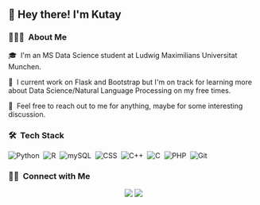 ## 👋&nbsp;Hey there! I'm Kutay

### 👨🏻‍💻 &nbsp;About Me

🎓 &nbsp;I'm an MS Data Science student at Ludwig Maximilians Universitat Munchen.

🌱 &nbsp;I current work on Flask and Bootstrap but I'm on track for learning more about Data Science/Natural Language Processing on my free times.

💬 &nbsp;Feel free to reach out to me for anything, maybe for some interesting discussion.

### 🛠 &nbsp;Tech Stack
![Python](https://img.shields.io/badge/-Python-05122A?style=flat&logo=python)&nbsp;
![R](https://img.shields.io/badge/-R-05122A?style=flat&logo=R)&nbsp;
![mySQL](https://img.shields.io/badge/-MySQL-05122A?style=flat&logo=MySQL)&nbsp;
![CSS](https://img.shields.io/badge/-CSS-05122A?style=flat&logo=CSS3&logoColor=1572B6)&nbsp;
![C++](https://img.shields.io/badge/-C++-05122A?style=flat&logo=C%2B%2B&logoColor=00599C)&nbsp;
![C](https://img.shields.io/badge/-C-05122A?style=flat&logo=C&logoColor=A8B9CC)&nbsp;
![PHP](https://img.shields.io/badge/-PHP-05122A?style=flat&logo=php)&nbsp;
![Git](https://img.shields.io/badge/-Git-05122A?style=flat&logo=git)&nbsp;


### 🤝🏻 &nbsp;Connect with Me

<p align="center">
<a href="https://www.linkedin.com/in/kutay-t%C3%BCrko%C4%9Flu-a521591a2/"><img src="https://img.shields.io/badge/-Kutay%20Turkoglu-0077B5?style=flat&logo=Linkedin&logoColor=white"/></a>
<a href="mailto:kutay.turkoglu98@gmail.com"><img src="https://img.shields.io/badge/-kutay.turkoglu98@gmail.com-D14836?style=flat&logo=Gmail&logoColor=white"/></a>
</p>
